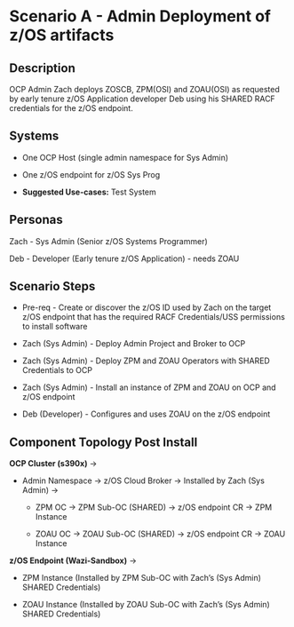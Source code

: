 <!-- #
# Copyright 2023 IBM Inc. All rights reserved
# SPDX-License-Identifier: Apache2.0
# -->

# Scenario A - Admin Deployment of z/OS artifacts

## Description
OCP Admin Zach deploys ZOSCB,  ZPM(OSI) and ZOAU(OSI) as requested by early tenure z/OS Application developer Deb using his SHARED RACF credentials for the z/OS endpoint.

## Systems

- One OCP Host (single admin namespace for Sys Admin)

- One z/OS endpoint for z/OS Sys Prog

- **Suggested Use-cases:** Test System

## Personas

Zach - Sys Admin (Senior z/OS Systems Programmer)

Deb - Developer (Early tenure z/OS Application) - needs ZOAU

## Scenario Steps

- Pre-req - Create or discover the z/OS ID used by Zach on the target z/OS endpoint that has the required RACF Credentials/USS permissions to install software

- Zach (Sys Admin) - Deploy Admin Project and Broker to OCP

- Zach (Sys Admin) - Deploy ZPM and ZOAU Operators with SHARED Credentials to OCP

- Zach (Sys Admin) - Install an instance of ZPM and ZOAU on OCP and z/OS endpoint

- Deb (Developer) - Configures and uses ZOAU on the z/OS endpoint

## Component Topology Post Install

**OCP Cluster (s390x)** →

- Admin Namespace → z/OS Cloud Broker → Installed by Zach (Sys Admin) →

  - ZPM OC → ZPM Sub-OC (SHARED) → z/OS endpoint CR → ZPM Instance

  - ZOAU OC → ZOAU Sub-OC (SHARED) → z/OS endpoint CR → ZOAU Instance

**z/OS Endpoint (Wazi-Sandbox)** →

- ZPM Instance (Installed by ZPM Sub-OC with Zach’s (Sys Admin) SHARED Credentials)

- ZOAU Instance (Installed by ZOAU Sub-OC with Zach’s (Sys Admin) SHARED Credentials)

